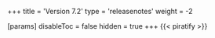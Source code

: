 +++
title = 'Version 7.2'
type = 'releasenotes'
weight = -2

[params]
  disableToc = false
  hidden = true
+++
{{< piratify >}}
